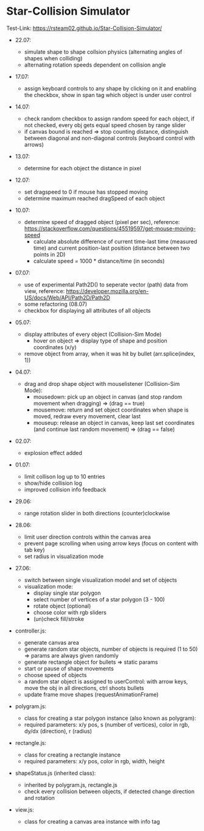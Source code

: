 # Star-Collision Simulator

Test-Link: https://rsteam02.github.io/Star-Collision-Simulator/

+ 22.07:
    - simulate shape to shape collsion physics (alternating angles of shapes when colliding)
    - alternating rotation speeds dependent on collision angle 
+ 17.07:
    - assign keyboard controls to any shape by clicking on it and enabling the checkbox, show in span tag which object is under user control 

+ 14.07:
    - check random checkbox to assign random speed for each object, if not checked, every obj gets equal speed chosen by range slider   
    - if canvas bound is reached => stop counting distance, distinguish between diagonal and non-diagonal controls (keyboard control with arrows)  
+ 13.07:
    - determine for each object the distance in pixel
+ 12.07:
    - set dragspeed to 0 if mouse has stopped moving 
    - determine maximum reached dragSpeed of each object

+ 10.07: 
    - determine speed of dragged object (pixel per sec), reference: https://stackoverflow.com/questions/45519597/get-mouse-moving-speed
        - calculate absolute difference of current time-last time (measured time) and current position-last position (distance between two points in 2D) 
        - calculate speed = 1000 * distance/time (in seconds)
+ 07.07:
    - use of experimental Path2D() to seperate vector (path) data from view, reference: https://developer.mozilla.org/en-US/docs/Web/API/Path2D/Path2D
    - some refactoring (08.07)
    - checkbox for displaying all attributes of all objects  
+ 05.07:
    - display attributes of every object (Collision-Sim Mode) 
        - hover on object => display type of shape and position coordinates (x/y)
    - remove object from array, when it was hit by bullet (arr.splice(index, 1))
+ 04.07:
    - drag and drop shape object with mouselistener (Collision-Sim Mode):
        - mousedown: pick up an object in canvas (and stop random movement when dragging) => (drag == true)
        - mousemove: return and set object coordinates when shape is moved, redraw every movement, clear last 
        - mouseup: release an object in canvas, keep last set coordinates (and continue last random movement) => (drag == false)   
    
+ 02.07:
    - explosion effect added
+ 01.07:
    - limit collison log up to 10 entries
    - show/hide collision log
    - improved collision info feedback
+ 29.06:
    - range rotation slider in both directions (counter)clockwise
+ 28.06:
    - limit user direction controls within the canvas area
    - prevent page scrolling when using arrow keys (focus on content with tab key)
    - set radius in visualization mode

+ 27.06: 
    - switch between single visualization model and set of objects
    - visualization mode: 
        - display single star polygon
        - select number of vertices of a star polygon (3 - 100) 
        - rotate object (optional) 
        - choose color with rgb sliders 
        - (un)check fill/stroke


+ controller.js: 
    - generate canvas area
    - generate random star objects, number of objects is required (1 to 50) => params are always given randomly
    - generate rectangle object for bullets => static params
    - start or pause of shape movements
    - choose speed of objects
    - a random star object is assigned to userControl: with arrow keys, move the obj in all directions, ctrl shoots bullets 
    - update frame move shapes (requestAnimationFrame) 

+ polygram.js:
    - class for creating a star polygon instance (also known as polygram):
    - required parameters: x/y pos, s (number of vertices), color in rgb, dy/dx (direction), r (radius)

+ rectangle.js:
    - class for creating a rectangle instance 
    - required parameters: x/y pos, color in rgb, width, height
 

+ shapeStatus.js (inherited class):
    - inherited by polygram.js, rectangle.js
    - check every collision between objects, if detected change direction and rotation    

+ view.js:
    - class for creating a canvas area instance with info tag
    

